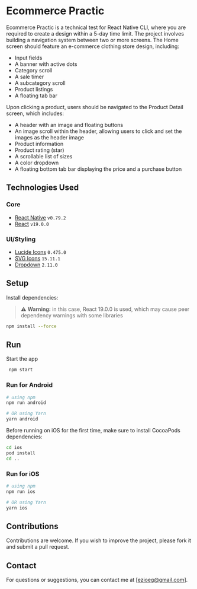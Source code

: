 # Ecommerce Practic

Ecommerce Practic is a technical test for React Native CLI, where you are required to create a design within a 5-day time limit. The project involves building a navigation system between two or more screens. The Home screen should feature an e-commerce clothing store design, including:

- Input fields
- A banner with active dots
- Category scroll
- A sale timer
- A subcategory scroll
- Product listings
- A floating tab bar

Upon clicking a product, users should be navigated to the Product Detail screen, which includes:

- A header with an image and floating buttons
- An image scroll within the header, allowing users to click and set the images as the header image
- Product information
- Product rating (star)
- A scrollable list of sizes
- A color dropdown
- A floating bottom tab bar displaying the price and a purchase button

## Technologies Used

### Core

- [React Native](https://reactnative.dev/) `v0.79.2`
- [React](https://reactjs.org/) `v19.0.0`

### UI/Styling

- [Lucide Icons](https://github.com/lucide-icons/lucide-react-native) `0.475.0`
- [SVG Icons](https://github.com/react-native-svg/react-native-svg) `15.11.1`
- [Dropdown](https://github.com/react-native-picker/picker) `2.11.0`

## Setup

Install dependencies:

> ⚠️ **Warning:** in this case, React 19.0.0 is used, which may cause peer dependency warnings with some libraries

```bash
npm install --force
```

## Run

Start the app

```bash
 npm start
```

### Run for Android

```bash
# using npm
npm run android

# OR using Yarn
yarn android
```

Before running on iOS for the first time, make sure to install CocoaPods dependencies:

```bash
cd ios
pod install
cd ..
```

### Run for iOS

```bash
# using npm
npm run ios

# OR using Yarn
yarn ios
```

## Contributions

Contributions are welcome. If you wish to improve the project, please fork it and submit a pull request.

## Contact

For questions or suggestions, you can contact me at [ezioeg@gmail.com].
